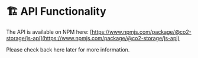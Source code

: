 # 🏗 API Functionality

The API is available on NPM here: [https://www.npmjs.com/package/@co2-storage/js-api](https://www.npmjs.com/package/@co2-storage/js-api)

Please check back here later for more information.

